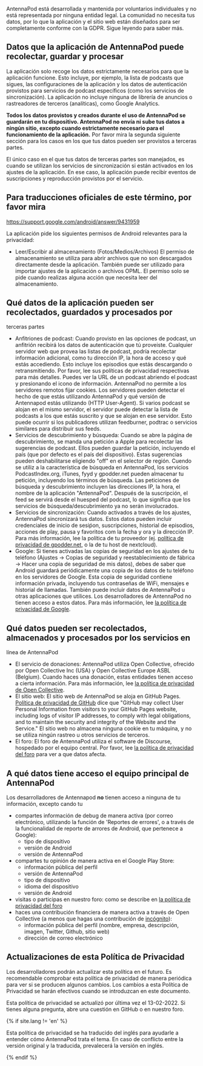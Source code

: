 AntennaPod está desarrollada y mantenida por voluntarios individuales y no está
representada por ninguna entidad legal. La comunidad no necesita tus datos, por
lo que la aplicación y el sitio web están diseñados para ser completamente
conforme con la GDPR. Sigue leyendo para saber más.

## Datos que la aplicación de AntennaPod puede recolectar, guardar y procesar

La aplicación solo recoge los datos estrictamente necesarios para que la
aplicación funcione. Esto incluye, por ejemplo, la lista de podcasts que sigues,
las configuraciones de la aplicación y los datos de autenticación provistos para
servicios de podcast específicos (como los servicios de sincronización). La
aplicación no incluye ninguna de librería de anuncios o rastreadores de terceros
(analíticas), como Google Analytics.

**Todos los datos provistos y creados durante el uso de AntennaPod se guardarán
en tu dispositivo. AntennaPod no envía ni sube tus datos a ningún sitio, excepto
cuando estrictamente necesario para el funcionamiento de la aplicación.** Por
favor mira la segunda siguiente sección para los casos en los que tus datos
pueden ser provistos a terceras partes.

El único caso en el que tus datos de terceras partes son manejados, es cuando se
utilizan los servicios de sincronización si están activados en los ajustes de la
aplicación. En ese caso, la aplicación puede recibir eventos de suscripciones y
reproducción provistos por el servicio.

## Para traducciones oficiales de este término, por favor mira
https://support.google.com/android/answer/9431959

La aplicación pide los siguientes permisos de Android relevantes para la
privacidad:

- Leer/Escribir al almacenamiento (Fotos/Medios/Archivos) El permiso de
almacenamiento se utiliza para abrir archivos que no son descargados
directamente desde la aplicación. También puede ser utilizado para importar
ajustes de la aplicación o archivos OPML. El permiso solo se pide cuando
realizas alguna acción que necesita leer del almacenamiento.

## Qué datos de la aplicación pueden ser recolectados, guardados y procesados por
terceras partes

- Anfitriones de podcast: Cuando provisto en las opciones de podcast, un
anfitrión recibirá los datos de autenticación que tú proveiste. Cualquier
servidor web que provea las listas de podcast, podría recolectar información
adicional, como tu dirección IP, la hora de acceso y qué estás accediendo. Esto
incluye los episodios que estás descargando o retransmitiendo. Por favor, lee
sus políticas de privacidad respectivas para más detalles. Puedes ver la URL de
un podcast abriendo el podcast y presionando el icono de información. AntennaPod
no permite a los servidores remotos fijar cookies. Los servidores pueden
detectar el hecho de que estás utilizando AntennaPod y qué versión de Antennapod
estás utilizando (HTTP User-Agent). Si varios podcast se alojan en el mismo
servidor, el servidor puede detectar la lista de podcasts a los que estás
suscrito y que se alojan en ese servidor. Esto puede ocurrir si los publicadores
utilizan feedburner, podtrac o servicios similares para distribuir sus feeds.
- Servicios de descubrimiento y búsqueda: Cuando se abre la página de
descubrimiento, se manda una petición a Apple para recolectar las sugerencias de
podcast. Ellos pueden guardar la petición, incluyendo el país (que por defecto
es el país del dispositivo). Estas sugerencias pueden deshabilitarse eligiendo
"off" en el selector de región. Cuendo se utiliz a la característica de búsqueda
en AntennaPod, los servicios PodcastIndex.org, iTunes, fyyd y gpodder.net pueden
almacenar tu petición, incluyendo los términos de búsqueda. Las peticiones de
búsqueda y descubrimiento incluyen las direcciones IP, la hora, el nombre de la
aplicación "AntennaPod". Después de la suscripción, el feed se servirá desde el
huesped del podcast, lo que significa que los servicios de
búsqueda/descubrimiento ya no serán involucrados.
- Servicios de sincronización: Cuando activados a través de los ajustes,
AntennaPod sincronizará tus datos. Estos datos pueden incluir credenciales de
inicio de sesiṕon, suscripciones, historial de episodios, acciones de play,
pausa y favoritos com la fecha y ora y la dirección IP. Para más información,
lee la política de tu proveedor (ej. [política de privacidad de gpodder.net](https://gpodder.net/privacy),
o la de tu host de nextcloud).
- Google: Si tienes activadas las copias de seguridad en los ajustes de tu
teléfono (Ajustes → Copias de seguridad y reestablecimiento de fábrica → Hacer
una copia de seguridad de mis datos), debes de saber que Android guardará
periódicamente una copia de los datos de tu teléfono en los servidores de
Google. Esta copia de seguridad contiene información privada, incluyendo tus
contraseñas de WiFi, mensajes e historial de llamadas. También puede incluir
datos de AntennaPod u otras aplicaciones que utilices. Los desarrolladores de
AntennaPod no tienen acceso a estos datos. Para más información, lee [la
política de privacidad de Google](https://policies.google.com).

## Qué datos pueden ser recolectados, almacenados y procesados por los servicios en
línea de AntennaPod

- El servicio de donaciones: AntennaPod utiliza Open Collective, ofrecido por
Open Collective Inc (USA) y Open Collective Europe ASBL (Belgium). Cuando haces
una donación, estas entidades tienen acceso a cierta información. Para más
información, lee [la política de privacidad de Open Collective](https://opencollective.com/privacypolicy).
- El sitio web: El sitio web de AntennaPod se aloja en GitHub Pages. [Política
de privacidad de GitHub](https://docs.github.com/en/github/site-policy/github-privacy-statement#github-pages)
dice que "GitHub may collect User Personal Information from visitors to your
GitHub Pages website, including logs of visitor IP addresses, to comply with
legal obligations, and to maintain the security and integrity of the Website and
the Service." El sitio web no almacena ninguna cookie en tu máquina, y no se
utiliza ningún rastreo u otros servicios de terceros.
- El foro: El foro de AntennaPod utiliza el software de Discourse, hospedado por
el equipo central. Por favor, lee [la política de privacidad del foro](https://forum.antennapod.org/privacy)
para ver a que datos afecta.

## A qué datos tiene acceso el equipo principal de AntennaPod

Los desarrolladores de Antennapod **no** tienen acceso a ninguna de tu
información, excepto cando tu

- compartes información de debug de manera activa (por correo electrónico,
utilizando la función de 'Reportes de errores', o a través de la funcionalidad
de reporte de arrores de Android, que pertenece a Google):
   - tipo de dispositivo
   - versión de Android
   - versión de AntennaPod
- compartes tu opinión de manera activa en el Google Play Store:
   - información pública del perfil
   - versión de AntennaPod
   - tipo de dispositivo
   - idioma del dispositivo
   - versión de Android
- visitas o participas en nuestro foro: como se describe en [la política de
privacidad del foro](https://forum.antennapod.org/privacy)
- haces una contribución financiera de manera activa a través de Open Collective
(a menos que hagas una contribución de [incógnito](https://docs.opencollective.org/help/financial-contributors/payments#profile)):
   - información pública del perfil (nombre, empresa, descripción, imagen, Twitter,
      Github, sitio web)
   - dirección de correo electrónico

## Actualizaciones de esta Política de Privacidad

Los desarrolladores podrán actualizar esta política en el futuro. Es
recomendable comprobar esta política de privacidad de manera periódica para ver
si se producen algunos cambios. Los cambios a esta Política de Privacidad se
harán efectivos cuando se introduzcan en este documento.

Esta política de privacidad se actualizó por última vez el 13-02-2022. Si tienes
alguna pregunta, abre una cuestión en GitHub o en nuestro foro.

{% if site.lang != 'en' %}

Esta política de privacidad se ha traducido del inglés para ayudarle a entender
cómo AntennaPod trata el tema. En caso de conflicto entre la versión original y
la traducida, prevalecerá la versión en inglés.

{% endif %}
